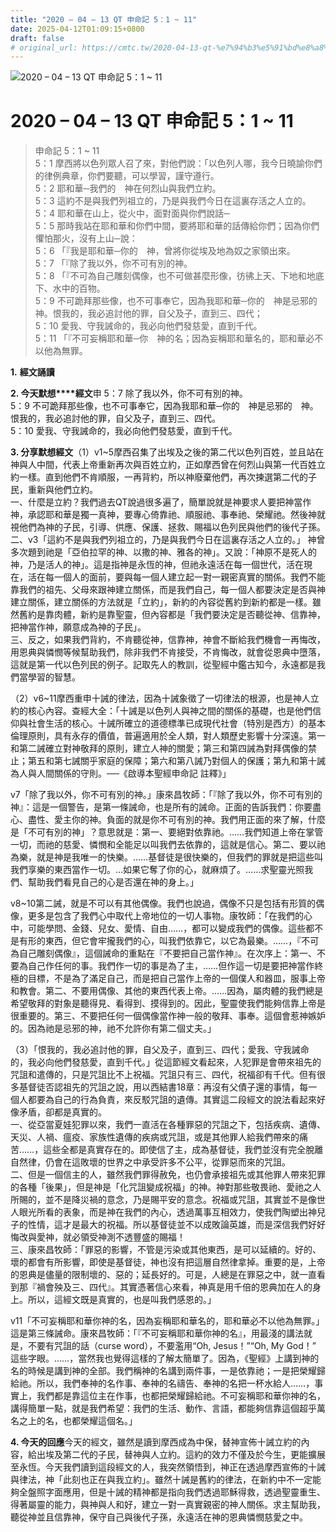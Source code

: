 ```yaml
---
title: "2020 – 04 – 13 QT 申命記 5：1 ~ 11"
date: 2025-04-12T01:09:15+0800
draft: false
# original_url: https://cmtc.tw/2020-04-13-qt-%e7%94%b3%e5%91%bd%e8%a8%98-5%ef%bc%9a1-11
---
```


![2020 – 04 – 13 QT 申命記 5：1 ~ 11](/images/qt.jpg   "2020 – 04 – 13 QT 申命記 5：1 ~ 11")

# 2020 – 04 – 13 QT 申命記 5：1 ~ 11

> 申命記 5：1 ~ 11  
> 5：1 摩西將以色列眾人召了來，對他們說：「以色列人哪，我今日曉諭你們的律例典章，你們要聽，可以學習，謹守遵行。  
> 5：2 耶和華─我們的　神在何烈山與我們立約。  
> 5：3 這約不是與我們列祖立的，乃是與我們今日在這裏存活之人立的。  
> 5：4 耶和華在山上，從火中，面對面與你們說話─  
> 5：5 那時我站在耶和華和你們中間，要將耶和華的話傳給你們；因為你們懼怕那火，沒有上山─說：  
> 5：6 「『我是耶和華─你的　神，曾將你從埃及地為奴之家領出來。  
> 5：7 「『除了我以外，你不可有別的神。  
> 5：8 「『不可為自己雕刻偶像，也不可做甚麼形像，彷彿上天、下地和地底下、水中的百物。  
> 5：9 不可跪拜那些像，也不可事奉它，因為我耶和華─你的　神是忌邪的　神。恨我的，我必追討他的罪，自父及子，直到三、四代；  
> 5：10 愛我、守我誡命的，我必向他們發慈愛，直到千代。  
> 5：11 「『不可妄稱耶和華─你　神的名；因為妄稱耶和華名的，耶和華必不以他為無罪。

**1.** **經文誦讀**

**2. 今天默想****經文**申 5：7 除了我以外，你不可有別的神。  
5：9 不可跪拜那些像，也不可事奉它，因為我耶和華─你的　神是忌邪的　神。恨我的，我必追討他的罪，自父及子，直到三、四代。  
5：10 愛我、守我誡命的，我必向他們發慈愛，直到千代。

**3. 分享默想經文**（1）v1~5摩西召集了出埃及之後的第二代以色列百姓，並且站在神與人中間，代表上帝重新再次與百姓立約，正如摩西曾在何烈山與第一代百姓立約一樣。直到他們不肯順服，一再背約，所以神廢棄他們，再次揀選第二代的子民，重新與他們立約。  
一、什麼是立約？我們過去QT說過很多遍了，簡單說就是神要求人要把神當作神，承認耶和華是獨一真神，要專心倚靠祂、順服祂、事奉祂、榮耀祂。然後神就視他們為神的子民，引導、供應、保護、拯救、賜福以色列民與他們的後代子孫。  
二、v3「這約不是與我們列祖立的，乃是與我們今日在這裏存活之人立的。」 神曾多次題到祂是「亞伯拉罕的神、以撒的神、雅各的神」。又說：「神原不是死人的神，乃是活人的神」。這是指神是永恆的神，但祂永遠活在每一個世代，活在現在，活在每一個人的面前，要與每一個人建立起一對一親密真實的關係。我們不能靠我們的祖先、父母來跟神建立關係，而是我們自己，每一個人都要決定是否與神建立關係，建立關係的方法就是「立約」，新約的內容從舊約到新約都是一樣。雖然舊約是靠肉體，新約是靠聖靈，但內容都是「我們要決定是否聽從神、信靠神，把神當作神，願意成為神的子民」。  
三、反之，如果我們背約，不肯聽從神，信靠神，神會不斷給我們機會一再悔改，用恩典與憐憫等候幫助我們，除非我們不肯接受，不肯悔改，就會從恩典中墮落，這就是第一代以色列民的例子。記取先人的教訓，從聖經中鑑古知今，永遠都是我們當學習的智慧。

（2）v6~11摩西重申十誡的律法，因為十誡象徵了一切律法的根源，也是神人立約的核心內容。查經大全：「十誡是以色列人與神之間的關係的基礎，也是他們信仰與社會生活的核心。十誡所確立的道德標準已成現代社會（特別是西方）的基本倫理原則，具有永存的價值，普遍適用於全人類，對人類歷史影響十分深遠。第一和第二誡確立對神敬拜的原則，建立人神的關愛；第三和第四誡為對拜偶像的禁止；第五和第七誡關乎家庭的保障；第六和第八誡乃對個人的保護；第九和第十誡為人與人間關係的守則。──《啟導本聖經申命記 註釋》」

v7「除了我以外，你不可有別的神。」康來昌牧師：「『除了我以外，你不可有別的神』：這是一個警告，是第一條誡命，也是所有的誡命。正面的告訴我們：你要盡心、盡性、愛主你的神。負面的就是你不可有別的神。我們用正面的來了解，什麼是「不可有別的神」？意思就是：第一、要絕對依靠祂。……我們知道上帝在掌管一切，而祂的慈愛、憐憫和全能足以叫我們去依靠的，這就是信心。第二、要以祂為樂，就是神是我唯一的快樂。……基督徒是很快樂的，但我們的罪就是把這些叫我們享樂的東西當作一切。…如果它奪了你的心，就麻煩了。……求聖靈光照我們、幫助我們看見自己的心是否還在神的身上。」

v8~10第二誡，就是不可以有其他偶像。我們也說過，偶像不只是包括有形質的偶像，更多是包含了我們心中取代上帝地位的一切人事物。康牧師：「在我們的心中，可能學問、金錢、兒女、愛情、自由……，都可以變成我們的偶像。這些都不是有形的東西，但它會牢攏我們的心，叫我們依靠它，以它為最樂。……，『不可為自己雕刻偶像』，這個誡命的重點在『不要把自己當作神』。在次序上：第一、不要為自己作任何的事。我們作一切的事是為了主，……但作這一切是要把神當作終極的目標，不是為了滿足自己，而是把自己當作上帝的一個僕人和器皿，服事上帝和教會。第二、不要用偶像、其他的東西代表上帝。……因為，屬肉體的我們總是希望敬拜的對象是聽得見、看得到、摸得到的。因此，聖靈使我們能夠信靠上帝是很重要的。第三、不要把任何一個偶像當作神一般的敬拜、事奉。這個會惹神嫉妒的。因為祂是忌邪的神，祂不允許你有第二個丈夫。」

（3）「恨我的，我必追討他的罪，自父及子，直到三、四代；愛我、守我誡命的，我必向他們發慈愛，直到千代。」從這節經文看起來，人犯罪是會帶來祖先的咒詛和遣傳的，只是咒詛比不上祝福。咒詛只有三、四代，祝福卻有千代。但有很多基督徒否認祖先的咒詛之說，用以西結書18章：再沒有父債子還的事情，每一個人都要為自己的行為負責，來反駁咒詛的遺傳。其實這二段經文的說法看起來好像矛盾，卻都是真實的。  
一、從亞當夏娃犯罪以來，我們一直活在各種罪惡的咒詛之下，包括疾病、遺傳、天災、人禍、瘟疫、家族性遺傳的疾病或咒詛，或是其他罪人給我們帶來的痛苦……，這些全都是真實存在的。即使信了主，成為基督徒，我們並沒有完全脫離自然律，仍會在這敗壞的世界之中承受許多不公平，從罪惡而來的咒詛。  
二、但是一個信主的人，雖然我們罪得赦免，也仍會承接祖先或其他罪人帶來犯罪的各種「後果」，但是神是「化咒詛變成祝福」的神。神對那些敬畏祂、愛祂之人所賜的，並不是降災禍的意念，乃是賜平安的意念。祝福或咒詛，其實並不是像世人眼光所看的表象，而是神在我們的內心，透過萬事互相效力，使我們陶塑出神兒子的性情，這才是最大的祝福。所以基督徒並不以成敗論英雄，而是深信我們好好悔改與愛神，就必領受神測不透豐盛的賜福！  
三、康來昌牧師：「罪惡的影響，不管是污染或其他東西，是可以延續的。好的、壞的都會有所影響，即使是基督徒，神也沒有把這層自然律拿掉。重要的是，上帝的恩典是儘量的限制壞的、惡的；延長好的。可是，人總是在罪惡之中，就一直看到那『禍會殃及三、四代』。其實憑著信心來看，神真是用千倍的恩典加在人的身上。所以，這經文既是真實的，也是叫我們感恩的。」

v11「不可妄稱耶和華你神的名，因為妄稱耶和華名的，耶和華必不以他為無罪。」這是第三條誡命。康來昌牧師：「『不可妄稱耶和華你神的名』，用最淺的講法就是，不要有咒詛的話（curse word），不要濫用“Oh, Jesus！”“Oh, My God！” 這些字眼。……，當然我也覺得這樣的了解太簡單了。因為，《聖經》上講到神的名的時候是講到神的全部。我們稱神的名講到兩件事，一是依靠祂；一是把榮耀歸給祂。所以，我們奉神的名作事、奉神的名禱告、奉神的名把一杯水給人……，事實上，我們都是靠這位主在作事，也都把榮耀歸給祂。不可妄稱耶和華你神的名，講得簡單一點，就是我們希望：我們的生活、動作、言語，都能夠信靠這個超乎萬名之上的名，也都榮耀這個名。」

**4. 今天的回應**今天的經文，雖然是讀到摩西成為中保，替神宣佈十誡立約的內容，給出埃及第二代的子民，替神與人立約。這約的效力不僅及於今生，更能擴展至永恆。今天我們讀到這段經文的人，我突然領悟到，神正在透過摩西宣佈的十誡與律法，神「此刻也正在與我立約」。雖然十誡是舊約的律法，在新約中不一定能夠全盤照字面應用，但是十誡的精神都是指向我們透過耶穌得救，透過聖靈重生、得著屬靈的能力，與神與人和好，建立一對一真實親密的神人關係。求主幫助我，聽從神並且信靠神，保守自己與後代子孫，永遠活在神的恩典憐憫慈愛之中。